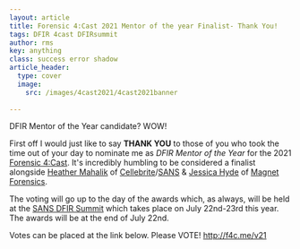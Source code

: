 ```yaml
---
layout: article
title: Forensic 4:Cast 2021 Mentor of the year Finalist- Thank You!
tags: DFIR 4cast DFIRsummit
author: rms
key: anything
class: success error shadow
article_header:
  type: cover
  image:
    src: /images/4cast2021/4cast2021banner
    
---
```

DFIR Mentor of the Year candidate? WOW! 

First off I would just like to say **THANK YOU** to those of you who took the time out of your day to nominate me as *DFIR Mentor of the Year* for the 2021 [Forensic 4:Cast](https://forensic4cast.com/). It's incredibly humbling to be considered a finalist alongside [Heather Mahalik](https://twitter.com/HeatherMahalik) of [Cellebrite](https://www.cellebrite.com)/[SANS](https://www.sans.org) & [Jessica Hyde](https://twitter.com/B1N2H3X0) of [Magnet Forensics](https://www.magnetforensics.com). 

The voting will go up to the day of the awards which, as always, will be held at the [SANS DFIR Summit](https://www.sans.org/cyber-security-training-events/digital-forensics-summit-2021/) which takes place on July 22nd-23rd this year. The awards will be at the end of July 22nd.

Votes can be placed at the link below. Please VOTE!
http://f4c.me/v21

<!--more-->
